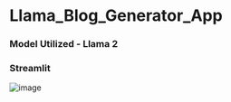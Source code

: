 # Llama_Blog_Generator_App

### Model Utilized - Llama 2
### Streamlit
![image](https://github.com/user-attachments/assets/72bd87b7-9354-4244-894c-ce48facfcb47)
